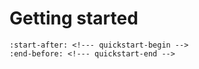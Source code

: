 # Getting started

```{include} ../README.md
:start-after: <!--- quickstart-begin -->
:end-before: <!--- quickstart-end -->
```

